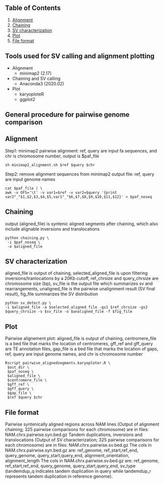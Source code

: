 ## Table of Contents
1. [Alignment](#alignment)
2. [Chaining](#chaning)
3. [SV characterization](#sv-characterization)
4. [Plot](#plot)
5. [File format](#file-format)

## Tools used for SV calling and alignment plotting
- Alignment
    * minimap2 (2.17)
- Chaining and SV calling
    * Anaconda3 (2020.02)
- Plot
    * karyoploteR
    * ggplot2

## General procedure for pairwise genome comparison

## Alignment
Step1: minimap2 pairwise alignment:
ref, query are input fa sequences, and chr is chromosome number, output is $paf_file
```
sh minimap2_alignment.sh $ref $query $chr
```
Step2: remove alignment sequences from minimap2 output file:
ref, query are input genome names
```
cat $paf_file | \
awk -v OFS='\t' -v var1=$ref -v var2=$query '{print var2"_"$1,$2,$3,$4,$5,var1"_"$6,$7,$8,$9,$10,$11,$12}' > $paf_noseq
```
## Chaining
output (aligned_file) is syntenic aligned segments after chaining, which also include alignable inversions and translocations
```
python chaining.py \
 -i $paf_noseq \
 -o $aligned_file
```
## SV characterization
aligned_file is output of chaining, selected_aligned_file is upon filtering inversions/tranlocations by a 20Kb cutoff,
ref_chrsize and query_chrsize are chromosome size (bp), sv_file is the output file which summarizes sv and rearrangements,
unaligned_file is the pairwise unalignment result (SV final result), fig_file summarizes the SV distribution
```
python sv_detect.py \
-i $aligned_file -a $selected_aligned_file -gs1 $ref_chrsize -gs2 $query_chrsize -s $sv_file -o $unaligned_file -f $fig_file
```
## Plot
Pairwise alignement plot:
aligned_file is output of chaining, centromere_file is a bed file that marks the location of centromeres,
gff_ref and gff_query are TE annotation files, gap_file is a bed file that marks the location of gaps,
ref, query are input genome names, and chr is chromosome number
```
Rscript pairwise_alignedsegments.karyoploter.R \
 $out_dir \
 $paf_noseq \
 $aligned_file \
 $centromere_file \
 $gff_ref \
 $gff_query \
 $gap_file \
 $ref $query $chr
```
## File format
Pairwise syntenically aligned regions across NAM lines (Output of alignment chaining; 325 pairwise comparisons for each chromosome) are in files: NAM.chrx.pairwise.syn.bed.gz 
Tandem duplications, inversions and translocations (Output of SV characterization; 325 pairwise comparisons for each chromosome) are in files: NAM.chrx.pairwise.sv.bed.gz 
The cols in NAM.chrx.pairwise.syn.bed.gz are: ref_genome, ref_start,ref_end, query_genome, query_start,query_end, alignment_orientation, alignment_length
The cols in NAM.chrx.pairwise.sv.bed.gz are: ref_genome, ref_start,ref_end, query_genome, query_start,query_end, sv_type (tandemdup_q indicates tandem duplication in query while tandemdup_r represents tandem duplication in reference genome).


